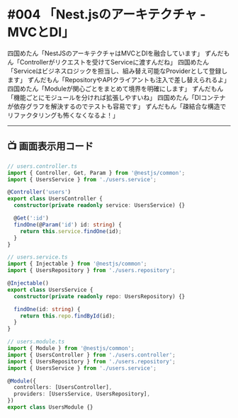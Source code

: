 # #004 「Nest.jsのアーキテクチャ - MVCとDI」

四国めたん「NestJSのアーキテクチャはMVCとDIを融合しています」
ずんだもん「Controllerがリクエストを受けてServiceに渡すんだね」
四国めたん「Serviceはビジネスロジックを担当し、組み替え可能なProviderとして登録します」
ずんだもん「RepositoryやAPIクライアントも注入で差し替えられるよ」
四国めたん「Moduleが関心ごとをまとめて境界を明確にします」
ずんだもん「機能ごとにモジュールを分ければ拡張しやすいね」
四国めたん「DIコンテナが依存グラフを解決するのでテストも容易です」
ずんだもん「疎結合な構造でリファクタリングも怖くなくなるよ！」

---

## 📺 画面表示用コード

```typescript
// users.controller.ts
import { Controller, Get, Param } from '@nestjs/common';
import { UsersService } from './users.service';

@Controller('users')
export class UsersController {
  constructor(private readonly service: UsersService) {}

  @Get(':id')
  findOne(@Param('id') id: string) {
    return this.service.findOne(id);
  }
}

// users.service.ts
import { Injectable } from '@nestjs/common';
import { UsersRepository } from './users.repository';

@Injectable()
export class UsersService {
  constructor(private readonly repo: UsersRepository) {}

  findOne(id: string) {
    return this.repo.findById(id);
  }
}

// users.module.ts
import { Module } from '@nestjs/common';
import { UsersController } from './users.controller';
import { UsersRepository } from './users.repository';
import { UsersService } from './users.service';

@Module({
  controllers: [UsersController],
  providers: [UsersService, UsersRepository],
})
export class UsersModule {}
```
